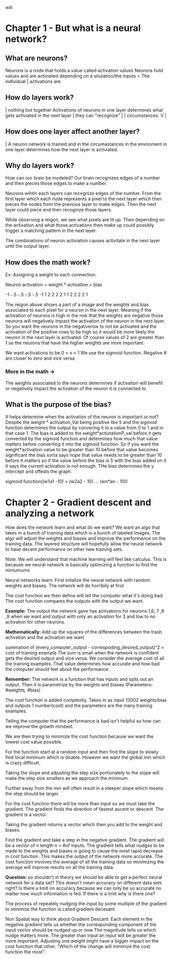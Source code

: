 will
<h1><strong>Chapter 1</strong> - But what is a neural network?</h1>
<h2>What are neurons?</h2>
Neurons is a node that holds a value called activation values
Neurons hold values and are activiated depending on a situtation/the inputs               < The individual
                                                                                          | activations are
<h2>How do layers work?</h2>                                                                       | nothing but together
Activations of neurons in one layer determines what gets activiated in the next layer     | they can "recognize"
|                                                                                         | circumstances.
V                                                                                         |
<h2>How does one layer affect another layer?</h2>                                                  |
A neuron network is trained and in the circumastances in the enviroment in one layer determines
how the next layer is activiated.

<h2>Why do layers work?</h2>
How can our brain be modeled? Our brain recognizes edges of a number and then pieces those edges to make a number.

Neurons wihtin each layers can recognize edges of the number. From the first layer which each node represents 
a pixel to the next layer which then pieces the nodes from the previous layer to make edges. Then the next layer
could piece and then recognize those layers.

While observing a reigon, we see what pixels are lit up. Then depending on the activation and what those activations then make up
could possibly trigger a matching pattern in the next layer.

The combinations of neuron activiation causes activitate in the next layer until the output layer.

<h2>How does the math work?</h2>
Ex: Assigning a weight to each connection.

Neuron activation = weight * activation + bias

-1 -.5 -.5 -.5 -.5  -1
 1   2   2   2   2   1
 1   2   2   2   2   1

The reigon above shows a part of a image and the weights and bias associated to each pixel for a neuron in the next layer. Meaning if the activation of neurons is high in the row that the weights are negative those neurons will negatively impact the activation of the neuron in the next layer. So you want the neurons in the negativerow to not be activated and the activation of the positive rows to be high so it would be more likely the neuron
in the next layer is activated. Of course values of 2 are greater than 1 so the neurons that have the higher 
weights are more important.

We want activations to be 0 < x < 1
We use the sigmoid function. Negative # are closer to zero and vice versa

<h3>More in the math -></h3>
The weights associated to the neurons determines if activation will benefit or negatively impact the activation
of the neuron it is connected to.

<h2>What is the purpose of the bias?</h2>
It helps determine when the activation of the neuron is important or not? Despite the 
weight * activation_Val being positive like 5 and the sigmoid function determines the output by convering it to a 
value from 0 to 1 and in that case 1. The bias is added to the weight*activtationP_val before it gets converted by the sigmoid function and determines how much 
that value matters before converting it into the sigmoid function. So if you want the weight*activation value to be greater than 10 before that value becomes 
significant the bias sorta says nope that value needs to be greater than 10 before it matters so if the value before the bias is 5 with the bias added on it 
it says the current activation is not enough. THe bias determines the y intercept and offests the graph. 
 
sigmoid function((w1*a1 -10) + (w2*a2 - 10) ... (wn*an - 10))

<h1><strong>Chapter 2 </strong>- Gradient descent and analyzing a network</h1>

How does the network learn and what do we want?
We want an algo that takes in a bunch of training data which is a bunch of labeled images.
The algo will adjust the weights and biases and improve the performance on the training data.
The layered structure will hopefully allow the neural network to have decent performance on other
new training sets. 

Note: We will understand that machine learning will feel like calculus.
This is because we neural network is basically optimizing a function to find the miniumums

Neural networks learn:
First initalize the neural network with random weights and biases. The network will do 
horribily at first

The cost function we then define will tell the computer what it's doing bad. The cost function
compares the outputs with the output we want.

<strong>Example:</strong> The output the network gave has activations for neurons 1,6, 7 ,8 ,9 when we want
and output with only an activation for 3 and low to no activation for other neurons.

<strong>Mathematically: </strong>
Add up the squares of the differences between the trash activation and the activation we want

summation of (every_computer_output - correspoding_desired_output)^2 = cost of training example
The sum is small when the network is confident gets the desired output and vice versa.
We consider the average cost of all the training examples. That value determines how accurate
and how bad the computer should feel about the performance.

<strong>Remember:</strong> The network is a function that has inputs and spits out an output. Then it is parametrize 
by the weights and biases (Parameters: #weights, #bias)

The cost function is added complexity. Takes in as input 13002 weights/bias and outputs 1 number(cost)
and the parameters are the many training examples.

Telling the computer that the performance is bad isn't helpful so how can we improve the growth mindset.

We are then trying to minimize the cost function because we want the lowest cost value possible.

For the function start at a random input and then find the slope to slowly find local minimum which is doable.
However we want the global min which is crazy difficult.

Taking the slope and adjusting the step size portionately to the slope will make the step size smallers as we approach the 
minimum.

Further away from the min will often result in a steeper slope which means the step should be larger.

For the cost function there will be more than input so we must take the gradient. The
gradient finds the direction of fastest ascent or descent. The gradient is a vector.

Taking the gradient returns a vector which then you add to the weight and biases.

Find the gradient and take a step in the negative gradient.
The gradient will be a vector of n length n = #of inputs.
The gradient tells what nudges to be made to the weights and biases is going to cause the most
rapid decrease in cost function. This makes the output of the network more accurate. The cost function
involves the average of all the training data so minimizing the average will improve results on all
the training data.

<strong>Question: </strong>so shouldn't in theory we should be able to get a perfect neural network for a data set?
This doesn't mean accuracy on different data sets right? Is there a limit on accuracy because we
can only be so accurate no matter how much information is fed. If there is a limit why is there one?

The process of repeately nudging the input by some multiple of the gradient to minimize the function
is called gradient decesant. 

Non Spatial way to think about Gradient Descant:
Each element in the negative gradient tells us whether the corresponding component of the input vector should 
be nudged up or now
The magnitude tells us which nudge matters more. The greater than input an input will be greater the more
important. Adjusting one weight might have a bigger impact on the cost function that other. 
"Which of the change will minimize the cost function the most".


